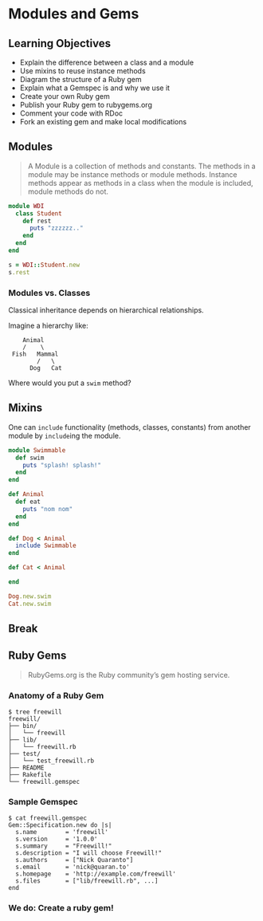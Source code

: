 # Modules and Gems

## Learning Objectives

- Explain the difference between a class and a module
- Use mixins to reuse instance methods
- Diagram the structure of a Ruby gem
- Explain what a Gemspec is and why we use it
- Create your own Ruby gem
- Publish your Ruby gem to rubygems.org
- Comment your code with RDoc
- Fork an existing gem and make local modifications

## Modules

>A Module is a collection of methods and constants. The methods in a module may be instance methods or module methods. Instance methods appear as methods in a class when the module is included, module methods do not. 

```rb
module WDI
  class Student
    def rest
      puts "zzzzzz.."
    end
  end
end

s = WDI::Student.new
s.rest
```

### Modules vs. Classes

Classical inheritance depends on hierarchical relationships.

Imagine a hierarchy like:

```
    Animal
    /    \ 
 Fish   Mammal
        /   \
      Dog   Cat
```

Where would you put a `swim` method?

## Mixins

One can `include` functionality (methods, classes, constants) from
another module by `include`ing the module.

```rb
module Swimmable
  def swim
    puts "splash! splash!" 
  end
end

def Animal
  def eat
    puts "nom nom"
  end
end

def Dog < Animal
  include Swimmable
end

def Cat < Animal

end

Dog.new.swim
Cat.new.swim
```

## Break

## Ruby Gems

>RubyGems.org is the Ruby community’s gem hosting service. 

### Anatomy of a Ruby Gem

```
$ tree freewill
freewill/
├── bin/
│   └── freewill
├── lib/
│   └── freewill.rb
├── test/
│   └── test_freewill.rb
├── README
├── Rakefile
└── freewill.gemspec
```

### Sample Gemspec

```
$ cat freewill.gemspec
Gem::Specification.new do |s|
  s.name        = 'freewill'
  s.version     = '1.0.0'
  s.summary     = "Freewill!"
  s.description = "I will choose Freewill!"
  s.authors     = ["Nick Quaranto"]
  s.email       = 'nick@quaran.to'
  s.homepage    = 'http://example.com/freewill'
  s.files       = ["lib/freewill.rb", ...]
end
```

### We do: Create a ruby gem!